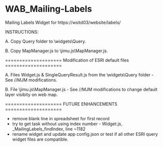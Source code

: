 # WAB_Mailing-Labels
Mailing Labels Widget for https://wsitd03/website/labels/

INSTRUCTIONS:

   A. Copy Query folder to \widgets\Query.
   
   B. Copy MapManager.js to \jimu.js\MapManager.js.
   

 ==================== Modification of ESRI default files  ==================== 

   A. Files Widget.js & SingleQueryResult.js from the \widgets\Query folder - See //MJM modifications.
   
   B. File \jimu.js\MapManager.js - See //MJM modifications to change default layer visibity on web map.
   
   
   
 ==================== FUTURE ENHANCEMENTS ==================== 
 - remove blank line in spreadsheet for first record
 - try to get task without using index number - Widget.js, _MailingLabels_findIndex, line ~1182
 - rename widget and update app config.json or test if all other ESRI query widget files are compatible.
